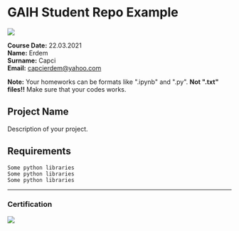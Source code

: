 # GAIH Student Repo Example
![](img/newlogo.png)

**Course Date:** 22.03.2021  
**Name:** Erdem  
**Surname:** Capci  
**Email:** capcierdem@yahoo.com  

**Note:** Your homeworks can be formats like ".ipynb" and ".py". **Not ".txt" files!!** Make sure that your codes works.  

## Project Name
Description of your project.

## Requirements
```
Some python libraries
Some python libraries
Some python libraries
```
---

### Certification
![](img/TopLearnerCertificate.png)

